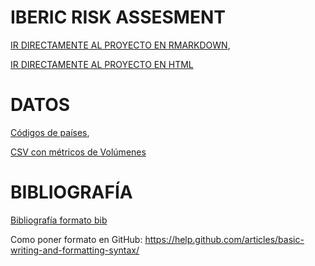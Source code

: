 # IBERIC RISK ASSESMENT

[IR DIRECTAMENTE AL PROYECTO EN RMARKDOWN](SpanishRiskAssesment/IbericRiskAssesment.Rmd), 


[IR DIRECTAMENTE AL PROYECTO EN HTML](SpanishRiskAssesment/IbericRiskAssesment.html)

              
# DATOS
[Códigos de países](SpanishRiskAssesment/CountryCodes.csv), 

[CSV con métricos de Volúmenes](SpanishRiskAssesment/Volumes_dataset.csv)
 
 
 # BIBLIOGRAFÍA
 
 [Bibliografía formato bib](SpanishRiskAssesment/bibliography.bib)
 




Como poner formato en GitHub: https://help.github.com/articles/basic-writing-and-formatting-syntax/


